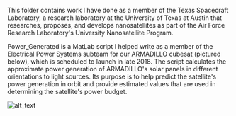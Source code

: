 This folder contains work I have done as a member of the Texas Spacecraft Laboratory, a research laboratory at the University of Texas at Austin that researches, proposes, and develops nanosatellites as part of the Air Force Research Laboratory's University Nanosatellite Program.

Power_Generated is a MatLab script I helped write as a member of the Electrical Power Systems subteam for our ARMADILLO cubesat (pictured below), which is scheduled to launch in late 2018. The script calculates the approximate power generation of ARMADILLO's solar panels in different orientations to light sources. Its purpose is to help predict the satellite's power generation in orbit and provide estimated values that are used in determining the satellite's power budget.

![alt_text](https://sites.utexas.edu/tsl/files/2017/08/dilly-e1503942701536-683x1024.jpg)
